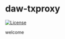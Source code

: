 # daw-txproxy

[![License](https://img.shields.io/badge/license-Apache%202-4EB1BA.svg)](https://www.apache.org/licenses/LICENSE-2.0.html)


welcome
